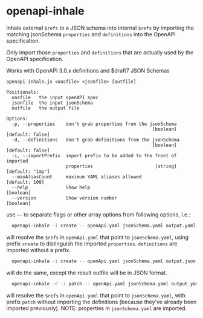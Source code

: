 # openapi-inhale


Inhale external `$refs` to a JSON schema into internal `$refs` by importing the matching
jsonSchema `properties` and `definitions` into the OpenAPI specification.

Only import those `properties` and `definitions` that are actually used by the OpenAPI specification.

Works with OpenAPI 3.0.x definitions and $draft7 JSON Schemas

```
openapi-inhale.js <oasfile> <jsonfile> [outfile]

Positionals:
  oasfile   the input openAPI spec
  jsonfile  the input jsonSchema
  outfile   the output file

Options:
  -p, --properties    don't grab properties from the jsonSchema
                                                      [boolean] [default: false]
  -d, --definitions   don't grab definitions from the jsonSchema
                                                      [boolean] [default: false]
  -i, --importPrefix  import prefix to be added to the front of imported
                      properties                       [string] [default: "imp"]
  --maxAliasCount     maximum YAML aliases allowed                [default: 100]
  --help              Show help                                        [boolean]
  --version           Show version number                              [boolean]

```

use `--` to separate flags or other array options from following options, i.e.:

```bash
  openapi-inhale -i create -- openApi.yaml jsonSchema.yaml output.yaml
```

will resolve the `$refs` in `openApi.yaml` that point to `jsonSchema.yaml`,  using prefix `create` to distinguish the imported `properties`.  `definitions` are imported without a prefix.


```bash
  openapi-inhale -i create -- openApi.yaml jsonSchema.yaml output.json
```
will do the same, except the result outfile will be in JSON format.


```bash
  openapi-inhale -d -i patch -- openApi.yaml jsonSchema.yaml output.yaml
```

will resolve the `$refs` in `openApi.yaml` that point to `jsonSchema.yaml`,  with prefix `patch` without importing the definitions (because they've already been imported previously).  NOTE: properties in `jsonSchema.yaml` are imported.